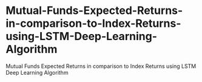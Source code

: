 # Mutual-Funds-Expected-Returns-in-comparison-to-Index-Returns-using-LSTM-Deep-Learning-Algorithm
Mutual Funds Expected Returns in comparison to Index Returns using LSTM Deep Learning Algorithm

